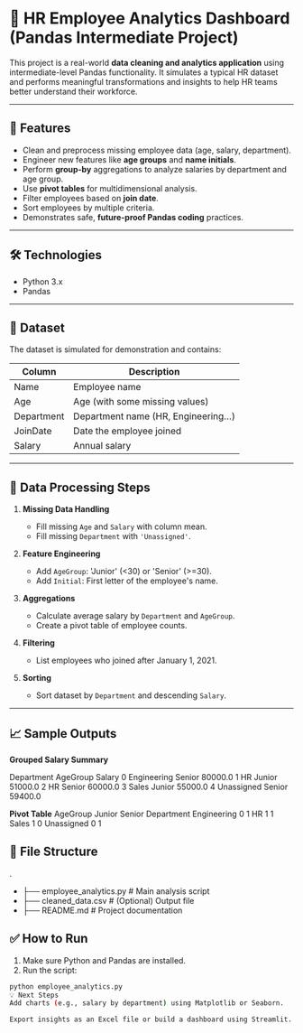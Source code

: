 # 🧾 HR Employee Analytics Dashboard (Pandas Intermediate Project)

This project is a real-world **data cleaning and analytics application** using intermediate-level Pandas functionality. It simulates a typical HR dataset and performs meaningful transformations and insights to help HR teams better understand their workforce.

---

## 📌 Features

- Clean and preprocess missing employee data (age, salary, department).
- Engineer new features like **age groups** and **name initials**.
- Perform **group-by** aggregations to analyze salaries by department and age group.
- Use **pivot tables** for multidimensional analysis.
- Filter employees based on **join date**.
- Sort employees by multiple criteria.
- Demonstrates safe, **future-proof Pandas coding** practices.

---

## 🛠️ Technologies

- Python 3.x
- Pandas

---

## 📂 Dataset

The dataset is simulated for demonstration and contains:

| Column     | Description                        |
|------------|------------------------------------|
| Name       | Employee name                      |
| Age        | Age (with some missing values)     |
| Department | Department name (HR, Engineering…) |
| JoinDate   | Date the employee joined           |
| Salary     | Annual salary                      |

---

## 🧪 Data Processing Steps

1. **Missing Data Handling**
   - Fill missing `Age` and `Salary` with column mean.
   - Fill missing `Department` with `'Unassigned'`.

2. **Feature Engineering**
   - Add `AgeGroup`: 'Junior' (<30) or 'Senior' (>=30).
   - Add `Initial`: First letter of the employee's name.

3. **Aggregations**
   - Calculate average salary by `Department` and `AgeGroup`.
   - Create a pivot table of employee counts.

4. **Filtering**
   - List employees who joined after January 1, 2021.

5. **Sorting**
   - Sort dataset by `Department` and descending `Salary`.

---

## 📈 Sample Outputs

**Grouped Salary Summary**

 Department AgeGroup   Salary
0 Engineering Senior 80000.0
1 HR Junior 51000.0
2 HR Senior 60000.0
3 Sales Junior 55000.0
4 Unassigned Senior 59400.0

**Pivot Table**
AgeGroup Junior Senior
Department
Engineering 0 1
HR 1 1
Sales 1 0
Unassigned 0 1

## 📁 File Structure

.
- ├── employee_analytics.py # Main analysis script
- ├── cleaned_data.csv # (Optional) Output file
- ├── README.md # Project documentation

## ✅ How to Run

1. Make sure Python and Pandas are installed.
2. Run the script:

```bash
python employee_analytics.py
💡 Next Steps
Add charts (e.g., salary by department) using Matplotlib or Seaborn.

Export insights as an Excel file or build a dashboard using Streamlit.
